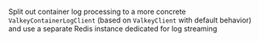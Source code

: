 Split out container log processing to a more concrete `ValkeyContainerLogClient` (based on `ValkeyClient` with default behavior) and use a separate Redis instance dedicated for log streaming
